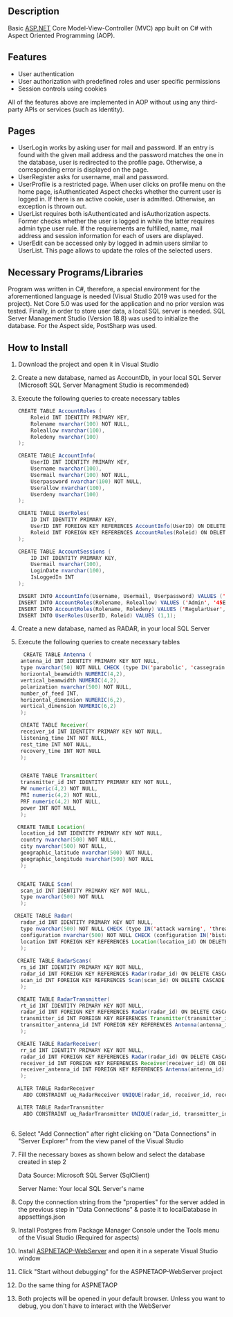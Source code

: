 ﻿## Description

Basic [ASP.NET](http://asp.net/) Core Model-View-Controller (MVC) app built on C# with Aspect Oriented Programming (AOP).

## Features

- User authentication
- User authorization with predefined roles and user specific permissions
- Session controls using cookies

All of the features above are implemented in AOP without using any third-party APIs or services (such as Identity).

## Pages

- UserLogin works by asking user for mail and password. If an entry is found with the given mail address and the password matches the one in the database, user is redirected to the profile page. Otherwise, a corresponding error is displayed on the page.
- UserRegister asks  for username, mail and password.
- UserProfile is a restricted page. When user clicks on profile menu on the home page, isAuthenticated Aspect checks whether the current user is logged in. If there is an active cookie, user is admitted. Otherwise, an exception is thrown out.
- UserList requires both isAuthenticated and isAuthorization aspects. Former checks whether the user is logged in while the latter requires admin type user rule. If the requirements are fulfilled, name, mail address and session information for each of users are displayed.
- UserEdit can be accessed only by logged in admin users similar to UserList. This page allows to update the roles of the selected users. 

## Necessary Programs/Libraries

Program was written in C#, therefore, a special environment for the aforementioned language is needed (Visual Studio 2019 was used for the project). Net Core 5.0 was used for the application and no prior version was tested. Finally, in order to store user data, a local SQL server is needed. SQL Server Management Studio (Version 18.8) was used to initialize the database. For the Aspect side, PostSharp was used. 

## How to Install

1. Download the project and open it in Visual Studio 
2. Create a new database, named as AccountDb, in your local SQL Server (Microsoft SQL Server Managment Studio is recommended)
3. Execute the following queries to create necessary tables

    ```java
    CREATE TABLE AccountRoles (
    	Roleid INT IDENTITY PRIMARY KEY,
    	Rolename nvarchar(100) NOT NULL,
    	Roleallow nvarchar(100), 
    	Roledeny nvarchar(100)
    );

    CREATE TABLE AccountInfo(
    	UserID INT IDENTITY PRIMARY KEY,
    	Username nvarchar(100),
    	Usermail nvarchar(100) NOT NULL, 
    	Userpassword nvarchar(100) NOT NULL,
    	Userallow nvarchar(100),
    	Userdeny nvarchar(100)
    );

    CREATE TABLE UserRoles(
    	ID INT IDENTITY PRIMARY KEY,
    	UserID INT FOREIGN KEY REFERENCES AccountInfo(UserID) ON DELETE CASCADE ON UPDATE CASCADE,
    	Roleid INT FOREIGN KEY REFERENCES AccountRoles(Roleid) ON DELETE CASCADE ON UPDATE CASCADE
    );

    CREATE TABLE AccountSessions (
    	ID INT IDENTITY PRIMARY KEY,
    	Usermail nvarchar(100),
    	LoginDate nvarchar(100),
    	IsLoggedIn INT
    );

    INSERT INTO AccountInfo(Username, Usermail, Userpassword) VALUES ('admin', 'admin@admin.com', 'admin');
    INSERT INTO AccountRoles(Rolename, Roleallow) VALUES ('Admin', '45EADA4A-CFB8-46A9-8DDB-5A1ACCC89D2A');
    INSERT INTO AccountRoles(Rolename, Roledeny) VALUES ('RegularUser', '45EADA4A-CFB8-46A9-8DDB-5A1ACCC89D2A');
    INSERT INTO UserRoles(UserID, Roleid) VALUES (1,1);
    ```

4.  Create a new database, named as RADAR, in your local SQL Server
5. Execute the following queries to create necessary tables
````java
     CREATE TABLE Antenna (
	antenna_id INT IDENTITY PRIMARY KEY NOT NULL,
	type nvarchar(50) NOT NULL CHECK (type IN('parabolic', 'cassegrain', 'phased array')),
	horizontal_beamwidth NUMERIC(4,2),
	vertical_beamwidth NUMERIC(4,2),
	polarization nvarchar(500) NOT NULL,
	number_of_feed INT,
	horizontal_dimension NUMERIC(6,2),
	vertical_dimension NUMERIC(6,2)
    );

    CREATE TABLE Receiver(
	receiver_id INT IDENTITY PRIMARY KEY NOT NULL,
	listening_time INT NOT NULL,
	rest_time INT NOT NULL,
	recovery_time INT NOT NULL
    );


    CREATE TABLE Transmitter(
	transmitter_id INT IDENTITY PRIMARY KEY NOT NULL,
	PW numeric(4,2) NOT NULL,
	PRI numeric(4,2) NOT NULL,
	PRF numeric(4,2) NOT NULL,
	power INT NOT NULL
    );

   CREATE TABLE Location(
	location_id INT IDENTITY PRIMARY KEY NOT NULL,
	country nvarchar(500) NOT NULL,
	city nvarchar(500) NOT NULL,
	geographic_latitude nvarchar(500) NOT NULL,
	geographic_longitude nvarchar(500) NOT NULL
    );


   CREATE TABLE Scan(
	scan_id INT IDENTITY PRIMARY KEY NOT NULL,
	type nvarchar(500) NOT NULL
    );

  CREATE TABLE Radar(
	radar_id INT IDENTITY PRIMARY KEY NOT NULL,
	type nvarchar(500) NOT NULL CHECK (type IN('attack warning', 'threat engagement', 'multiple type')),
	configuration nvarchar(500) NOT NULL CHECK (configuration IN('bistatic', 'continious wave', 'doppler', 'fm-cw', 'monopulse', 'passive', 'planar array', 'pulse doppler')),
	location INT FOREIGN KEY REFERENCES Location(location_id) ON DELETE CASCADE ON UPDATE CASCADE
    );
    
   CREATE TABLE RadarScans(
	rs_id INT IDENTITY PRIMARY KEY NOT NULL,
	radar_id INT FOREIGN KEY REFERENCES Radar(radar_id) ON DELETE CASCADE ON UPDATE CASCADE,
	scan_id INT FOREIGN KEY REFERENCES Scan(scan_id) ON DELETE CASCADE ON UPDATE CASCADE
    );

   CREATE TABLE RadarTransmitter(
	rt_id INT IDENTITY PRIMARY KEY NOT NULL,
	radar_id INT FOREIGN KEY REFERENCES Radar(radar_id) ON DELETE CASCADE ON UPDATE CASCADE,
	transmitter_id INT FOREIGN KEY REFERENCES Transmitter(transmitter_id) ON DELETE CASCADE ON UPDATE CASCADE,
	transmitter_antenna_id INT FOREIGN KEY REFERENCES Antenna(antenna_id) ON DELETE CASCADE ON UPDATE CASCADE,
    );

   CREATE TABLE RadarReceiver(
	rr_id INT IDENTITY PRIMARY KEY NOT NULL,
	radar_id INT FOREIGN KEY REFERENCES Radar(radar_id) ON DELETE CASCADE ON UPDATE CASCADE,
	receiver_id INT FOREIGN KEY REFERENCES Receiver(receiver_id) ON DELETE CASCADE ON UPDATE CASCADE,
	receiver_antenna_id INT FOREIGN KEY REFERENCES Antenna(antenna_id) ON DELETE CASCADE ON UPDATE CASCADE
    );

   ALTER TABLE RadarReceiver
     ADD CONSTRAINT uq_RadarReceiver UNIQUE(radar_id, receiver_id, receiver_antenna_id);

   ALTER TABLE RadarTransmitter
     ADD CONSTRAINT uq_RadarTransmitter UNIQUE(radar_id, transmitter_id, transmitter_antenna_id);
    
````
6. Select "Add Connection" after right clicking on "Data Connections" in "Server Explorer" from the view panel of the Visual Studio 
7. Fill the necessary boxes as shown below and select the database created in step 2

    Data Source: Microsoft SQL Server (SqlClient)

    Server Name: Your local SQL Server's name 

8. Copy the connection string from the "properties" for the server added in the previous step in "Data Connections" & paste it to localDatabase in appsettings.json
9. Install Postgres from Package Manager Console under the Tools menu of the Visual Studio (Required for aspects)
10. Install [ASPNETAOP-WebServer](https://github.com/cenkgokturk/ASPNET-CORE-MVC-WEB-SERVER) and open it in a seperate Visual Studio window 
11. Click "Start without debugging" for the ASPNETAOP-WebServer project
12. Do the same thing for ASPNETAOP
13. Both projects will be opened in your default browser. Unless you want to debug, you don't have to interact with the WebServer

